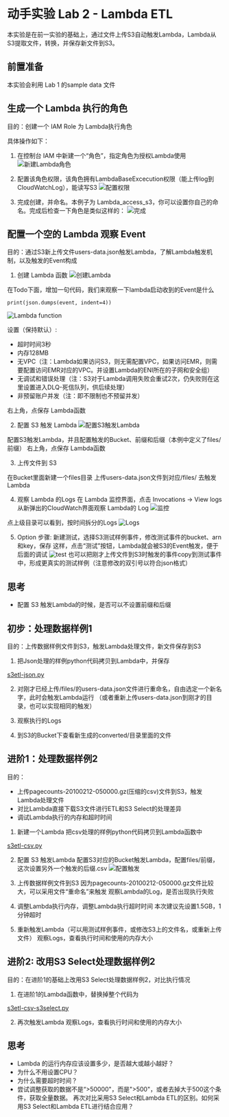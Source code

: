 # 动手实验 Lab 2 - Lambda ETL

本实验是在前一实验的基础上，通过文件上传S3自动触发Lambda，Lambda从S3提取文件，转换，并保存新文件到S3。

## 前置准备

本实验会利用 Lab 1 的sample data 文件

## 生成一个 Lambda 执行的角色

目的：创建一个 IAM Role 为 Lambda执行角色

具体操作如下：
1. 在控制台 IAM 中新建一个“角色”，指定角色为授权Lambda使用
![新建Lambda角色](./img/img1.png)

2. 配置该角色权限，该角色拥有LambdaBaseExcecution权限（能上传log到CloudWatchLog），能读写S3
![配置权限](./img/img2.png)

3. 完成创建，并命名。本例子为 Lambda_access_s3，你可以设置你自己的命名。完成后检查一下角色是类似这样的：
![完成](./img/img3.png)


## 配置一个空的 Lambda 观察 Event

目的：通过S3新上传文件users-data.json触发Lambda，了解Lambda触发机制，以及触发的Event构成

1. 创建 Lambda 函数
![创建Lambda](./img/img4.png)

在Todo下面，增加一句代码，我们来观察一下lambda启动收到的Event是什么

    print(json.dumps(event, indent=4))

![Lambda function](./img/img7.png)

设置（保持默认）:
* 超时时间3秒
* 内存128MB
* 无VPC（注：Lambda如果访问S3，则无需配置VPC，如果访问EMR，则需要配置访问EMR对应的VPC。并设置Lambda的ENI所在的子网和安全组）
* 无调试和错误处理（注：S3对于Lambda调用失败会重试2次，仍失败则在这里设置进入DLQ-死信队列，供后续处理）
* 非预留账户并发（注：即不限制也不预留并发）

右上角，点保存 Lambda函数

2. 配置 S3 触发 Lambda
![配置S3触发Lambda](./img/img5.png)

配置S3触发Lambda，并且配置触发的Bucket、前缀和后缀（本例中定义了files/前缀）
右上角，点保存 Lambda函数

3. 上传文件到 S3

在Bucket里面新建一个files目录
上传users-data.json文件到对应<Your Bucket>/files/ 去触发Lambda

4. 观察 Lambda 的Logs
在 Lambda 监控界面，点击 Invocations -> View logs 从新弹出的CloudWatch界面观察 Lambda的 Log
![监控](./img/img6.png)

点上级目录可以看到，按时间拆分的Logs
![Logs](./img/img8.png)

5. Option 步骤:
新建测试，选择S3测试样例事件，修改测试事件的bucket、arn和key，保存
这样，点击“测试”按钮，Lambda就会被S3的Event触发，便于后面的调试
![test](./img/img9.png)
也可以把刚才上传文件到S3时触发的事件copy到测试事件中，形成更真实的测试样例（注意修改的双引号以符合json格式）

## 思考

* 配置 S3 触发Lambda的时候，是否可以不设置前缀和后缀


## 初步：处理数据样例1

目的：上传数据样例文件到S3，触发Lambda处理文件，新文件保存到S3

1. 把Json处理的样例python代码拷贝到Lambda中，并保存

[s3etl-json.py](./s3etl-json.py)

2. 对刚才已经上传<Your Bucket>/files/的users-data.json文件进行重命名，自由选定一个新名字，此时会触发Lambda运行
（或者重新上传users-data.json到刚才的目录，也可以实现相同的触发）

3. 观察执行的Logs

4. 到S3的Bucket下查看新生成的converted/目录里面的文件

## 进阶1：处理数据样例2

目的：
* 上传pagecounts-20100212-050000.gz(压缩的csv)文件到S3，触发Lambda处理文件
* 对比Lambda直接下载S3文件进行ETL和S3 Select的处理差异
* 调试Lambda执行的内存和超时时间

1. 新建一个Lambda
把csv处理的样例python代码拷贝到Lambda函数中

[s3etl-csv.py](./s3etl-csv.py)

2. 配置 S3 触发Lambda
配置S3对应的Bucket触发Lambda，配置files/前缀，这次设置另外一个触发的后缀.csv
![配置触发](./img/imga.png)

3. 上传数据样例文件到S3
因为pagecounts-20100212-050000.gz文件比较大，可以采用文件“重命名”来触发
观察Lambda的Log，是否出现执行失败

4. 调整Lambda执行内存，调整Lambda执行超时时间
本次建议先设置1.5GB，1分钟超时

5. 重新触发Lambda（可以用测试样例事件，或修改S3上的文件名，或重新上传文件）
观察Logs，查看执行时间和使用的内存大小

## 进阶2: 改用S3 Select处理数据样例2

目的：在进阶1的基础上改用S3 Select处理数据样例2，对比执行情况

1. 在进阶1的Lambda函数中，替换掉整个代码为

[s3etl-csv-s3select.py](./s3etl-csv-s3select.py)

2. 再次触发Lambda
观察Logs，查看执行时间和使用的内存大小

## 思考

* Lambda 的运行内存应该设置多少，是否越大或越小越好？
* 为什么不用设置CPU？
* 为什么需要超时时间？
* 尝试调整获取的数据不是“>50000"，而是">500"，或者去掉大于500这个条件，获取全量数据。
再次对比采用S3 Select和Lambda ETL的区别。如何采用S3 Select和Lambda ETL进行结合应用？

